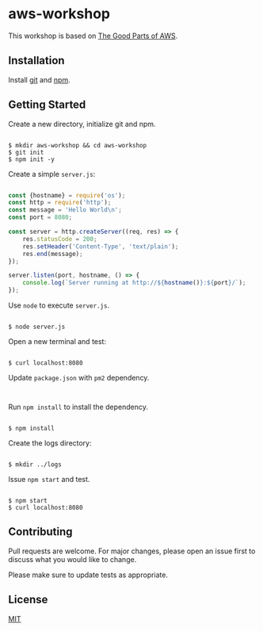 # aws-workshop

This workshop is based on [The Good Parts of AWS](https://gum.co/aws-good-parts).

## Installation

Install [git](https://git-scm.com/book/en/v2/Getting-Started-Installing-Git) and [npm](https://www.npmjs.com/get-npm).

## Getting Started

Create a new directory, initialize git and npm.

```shell script

$ mkdir aws-workshop && cd aws-workshop
$ git init
$ npm init -y

```

Create a simple `server.js`:

```js

const {hostname} = require('os');
const http = require('http');
const message = 'Hello World\n';
const port = 8080;

const server = http.createServer((req, res) => {
    res.statusCode = 200;
    res.setHeader('Content-Type', 'text/plain');
    res.end(message);
});

server.listen(port, hostname, () => {
    console.log(`Server running at http://${hostname()}:${port}/`);
});

```

Use `node` to execute `server.js`.

```shell script

$ node server.js

```

Open a new terminal and test:

```shell script

$ curl localhost:8080

```

Update `package.json` with `pm2` dependency.

```json



```

Run `npm install` to install the dependency.

```shell script

$ npm install

```

Create the logs directory:

```shell script

$ mkdir ../logs

```

Issue `npm start` and test.

```shell script

$ npm start
$ curl localhost:8080

```



## Contributing
Pull requests are welcome. For major changes, please open an issue first to discuss what you would like to change.

Please make sure to update tests as appropriate.

## License
[MIT](https://choosealicense.com/licenses/mit/)
